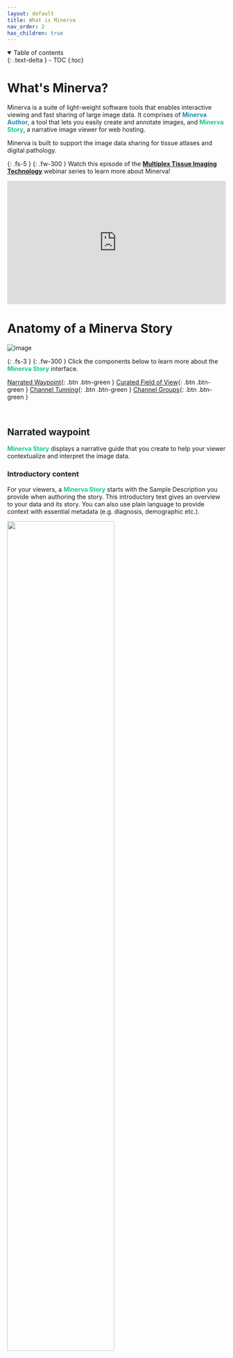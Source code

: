 ```yaml
---
layout: default
title: What is Minerva
nav_order: 2
has_children: true
---
```

<details open markdown="block">
  <summary>
    Table of contents
  </summary>
  {: .text-delta }
  - TOC
{:toc}
</details>

# What's Minerva?
Minerva is a suite of light-weight software tools that enables interactive viewing and fast sharing of large image data. It comprises of <span style="color: #278AB0;">**Minerva Author**</span>, a tool that lets you easily create and annotate images, and <span style="color: #1DC690;">**Minerva Story**</span>, a narrative image viewer for web hosting.

Minerva is built to support the image data sharing for tissue atlases and digital pathology. 

{: .fs-5 }
{: .fw-300 }
Watch this episode of the [**Multiplex Tissue Imaging Technology**](https://www.tissue-atlas.org/curriculum) webinar series to learn more about Minerva!

<div style="padding:56.25% 0 0 0;position:relative;"><iframe src="https://player.vimeo.com/video/685606030?badge=0&amp;autopause=0&amp;quality_selector=1&amp;progress_bar=1&amp;player_id=0&amp;app_id=58479" frameborder="0" allow="autoplay; fullscreen; picture-in-picture" style="position:absolute;top:0;left:0;width:100%;height:100%;" title="Data Visualization and Sharing with MINERVA"></iframe></div><script src="https://player.vimeo.com/api/player.js"></script>


# Anatomy of a Minerva Story

![image](../images/annotated_story_ui_2.svg)

{: .fs-3 }
{: .fw-300 }
Click the components below to learn more about the <span style="color: #1DC690;">**Minerva Story**</span> interface.

[Narrated Waypoint](#narrated-waypoint){: .btn .btn-green }  [Curated Field of View](#curated-field-of-view){: .btn .btn-green }  [Channel Tunning](#channel-tuning){: .btn .btn-green }  [Channel Groups](#channel-groups){: .btn .btn-green }

<br>

## Narrated waypoint

<span style="color: #1DC690;">**Minerva Story**</span> displays a narrative guide that you create to help your viewer contextualize and interpret the image data. 

### Introductory content

For your viewers, a <span style="color: #1DC690;">**Minerva Story**</span> starts with the Sample Description you provide when authoring the story. This introductory text gives an overview to your data and its story. You can also use plain language to provide context with essential metadata (e.g. diagnosis, demographic etc.).

<img src="../images/intro-content-ex1.png" width="70%"> 

{: .fs-3 }
{: .fw-300 }
Example of introductory text providing essential metadata. [*Ovarian Cancer with Annotation*](https://www.cycif.org/data/gray-stic-1)

<img src="../images/intro-content-ex2.png" width="70%"> 

{: .fs-3 }
{: .fw-300 }
Example of introductory text. [*Primary Lung Cancer [M-003]*](https://www.cycif.org/data/du-lin-rashid-nat-protoc-2019/osd-LUNG_3_DATA.html)

### Metadata

Metadata provides crucial context for your audience to understand the image data. You can provide a list of most relevant metadata within your story. 

For tissue imaging, we recommend using the [MITI (Minimum Information about Tissue Imaging)](https://www.miti-consortium.org/) standard to guide your metadata selection.

<img src="../images/metadata.png" width="50%"> 

{: .fs-3 }
{: .fw-300 }
Example of metadata in [Multimodal spatial profiling of colorectal cancer using Orion](https://www.tissue-atlas.org/orion-crc-1) Story.

### Attribution

A <span style="color: #1DC690;">**Minerva Story**</span> is a publication in its own right. The story author list will likely be different from the manuscript or the data its based on. You can define a preferred way for others to cite your story by including anyone who contributed directory to the story as an author. This could include people who helped conceptualize, write or tune the data.

Of course, you will also want to cite the data used in the story, whether is it from a published manuscript or unpublished data.

<div class="basic-grid three-column">

<div markdown="1">
![Story from Published manuscript](../images/citation-ex1.png)

{: .fs-3 }
{: .fw-300 }
Two examples of attribution in Minerva Stories
</div>
<div markdown="1">
![Story from unpublished data](../images/citation-ex2.png)
</div>

</div><!-- end grid -->

[Back to top](#anatomy-of-a-minerva-story){: .btn .btn-green .btn-arrow } 

<br>

## Curated Field of View

Whole slide tissue images contain massive amounts of information. For some audience, a birds-eye perspective of the whole slide can be overwhelming and therefore counter intuitive. For each waypoint of the <span style="color: #1DC690;">**Minerva Story**</span>, you have the option of guiding your audience through the image, directing their attention to the salient details of the data. 

### Initial waypoint

The first waypoint of a <span style="color: #1DC690;">**Minerva Story**</span> is akin to a first impression. You may choose to display an area of the sample that's both recognizable and meaningful for the narrative of the story.

<div class="basic-grid two-column">

<div markdown="1">
<img src="../images/full-slide-view.png" width="800"> 

{: .fs-3 }
{: .fw-300 }
An example of a birds-eye view of the whole slide

</div>
<div markdown="1">
<img src="../images/curated-first-waypoint.png" height="300"> 

{: .fs-3 }
{: .fw-300 }
An example of a curated field of view where cellular-level detail is visible

</div>

</div><!-- end grid -->

[Back to top](#anatomy-of-a-minerva-story){: .btn .btn-green .btn-arrow } 

<br>

## Channel Tuning

When the viewer selects a waypoint, they are first shown a set of markers, called a channel group, selected by the author of the <span style="color: #1DC690;">**Minerva Story**</span> to company that field of view. 

The appropriate range of channel intensities is vital for understanding the image data. Screens can only display 1/256 of the range of intensity values in source images, so Minerva must choose subset of intensities to display. At the beginning of authoring each <span style="color: #1DC690;">**Minerva Story**</span>, <span style="color: #278AB0;">**Minerva Author**</span> will automatically suggest a range of intensities to display for each channel.

<img src="../images/auto-channel-tuning-ex.png" width="50%"> 

{: .fs-3 }
{: .fw-300 }
An example of dynamic range suggested by the built-in algorithm of Minerva

<div class="basic-grid two-column">

<div markdown="1">
<img src="../images/bright-channel-ex.png" width="800"> 

{: .fs-3 }
{: .fw-300 }
For contrast, a dynamic range that would be too bright for the same area of interest

</div>
<div markdown="1">
<img src="../images/dark-channel-ex.png" height="300"> 

{: .fs-3 }
{: .fw-300 }
And an example that shows a range too dark for this area

</div>

</div><!-- end grid -->

### Custimizing channels

The viewer also has the option of curating the markers and the colors they appear in. 

By clicking the ⚙️ icon on the top right of the channel group box, viewer can see a short description of what feature(s) each marker indicates, have the option to turn on/off each marker, customize their colors, and add additional markers available for this image.

<div class="basic-grid two-column">

<div markdown="1">
<img src="../images/channel-group-setting.png">

{: .fs-3 }
{: .fw-300 }
Clicking the ⚙️ icon brings up options to turn on/off channels and customize colors

</div>
<div markdown="1">
<img src="../images/channel-group-setting-expanded.png"> 

{: .fs-3 }
{: .fw-300 }
Clicking the ![plus icon](../images/plus.svg) icon brings up a list of other markers available to display

</div>

</div><!-- end grid -->

[Back to top](#anatomy-of-a-minerva-story){: .btn .btn-green .btn-arrow } 

<br>

## Channel Groups

When the viewer selects a waypoint, they are first shown a set of markers, called a channel group, selected by the author of the <span style="color: #1DC690;">**Minerva Story**</span> to company that field of view. The author will also give each channel group a name to indicate what tissue/cell features are highlighted. For example, "T cells", "Tissue architecture", "Tumor cells" etc. 

The viewer can switch to a different channel group at any time to compare and contrast. Going to a different waypoint resets the channel group to the author-curated ones.

[Back to top](#anatomy-of-a-minerva-story){: .btn .btn-green .btn-arrow } 

<br>

# How does Minerva work?

Minerva follows a client-server model for delivering content. Images in OME-TIFF or SVS format are imported into <span style="color: #278AB0;">**Minerva Author**</span> where a user sets image settings and annotations. <span style="color: #278AB0;">**Minerva Author**</span> then renders image pyramids and a configuration file that is read by <span style="color: #1DC690;">**Minerva Story**</span> to deliver the content to viewers.

![Minerva Author Architecture](https://user-images.githubusercontent.com/9781588/115775721-3af25200-a381-11eb-8473-bdf2371d0f16.png)

{: .fw-300 }
Minerva is available under the MIT License. It can be downloaded on the [Download page](../usage/download.md) or on GitHub at [https://github.com/labsyspharm/minerva-story](https://github.com/labsyspharm/minerva-story).

<br>

# Learn More
**View the [detailed computational methods](./detailed-methods.html) for more information on how Minerva works.**
